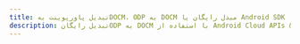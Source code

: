 ---title: تبدیل پاورپوینت بهDOCM، ODP به DOCM مبدل رایگان یا Android SDKdescription: تبدیل رایگانODP به DOCM با استفاده از Android Cloud APIs & SDK. همچنین اسناد Microsoft PowerPoint را در Cloud ایجاد، ویرایش و رندر کنید.---